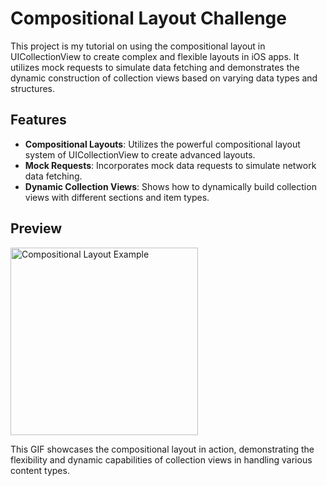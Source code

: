 # Compositional Layout Challenge

This project is my tutorial on using the compositional layout in UICollectionView to create complex and flexible layouts in iOS apps. It utilizes mock requests to simulate data fetching and demonstrates the dynamic construction of collection views based on varying data types and structures.

## Features

- **Compositional Layouts**: Utilizes the powerful compositional layout system of UICollectionView to create advanced layouts.
- **Mock Requests**: Incorporates mock data requests to simulate network data fetching.
- **Dynamic Collection Views**: Shows how to dynamically build collection views with different sections and item types.

## Preview

<img src="https://github.com/anzmax/compositional-layout-challenge/blob/main/compositional-layout.gif" alt="Compositional Layout Example" style="width: 300px;"> 


This GIF showcases the compositional layout in action, demonstrating the flexibility and dynamic capabilities of collection views in handling various content types.
